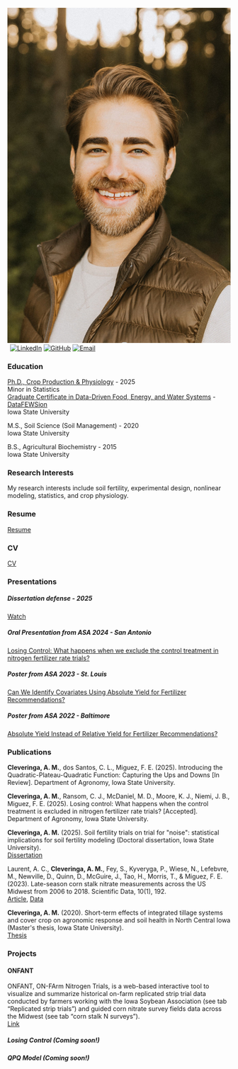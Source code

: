 ![profile](assets/img/profile.jpg) <img width = "2" height = "3" />
[![LinkedIn](https://img.shields.io/badge/LinkedIn-blue)](https://www.linkedin.com/in/alexcleveringa/)
[![GitHub](https://img.shields.io/badge/GitHub-black)](https://github.com/amclever)
[![Email](https://img.shields.io/badge/Email-green)](mailto:alex.cleveringa@gmail.com)
### Education
[Ph.D., Crop Production & Physiology](https://www.parchment.com/u/award/1dfdbd7a04f54be8b4c26f9933e35167) - 2025  
Minor in Statistics  
[Graduate Certificate in Data-Driven Food, Energy, and Water Systems](https://www.parchment.com/u/award/c1d82caccb621a16ee6f7557b26b01ec) - [DataFEWSion](https://datafewsion.iastate.edu/)  
Iowa State University

M.S., Soil Science (Soil Management) - 2020  
Iowa State University

B.S., Agricultural Biochemistry - 2015  
Iowa State University

### Research Interests
My research interests include soil fertility, experimental design, nonlinear modeling, statistics, and crop physiology.

### Resume
[Resume](assets/docs/Cleveringa_resume_pagedown.pdf)
### CV
[CV](assets/docs/CV_Cleveringa.pdf)

### Presentations
##### Dissertation defense - 2025
[Watch](https://youtu.be/msS_phhWQY0?si=2e5_enm9569vtoIo)
##### Oral Presentation from ASA 2024 - San Antonio
[Losing Control: What happens when we exclude the control treatment in nitrogen fertilizer rate trials?](https://scisoc.confex.com/scisoc/2024am/meetingapp.cgi/Paper/157192)
##### Poster from ASA 2023 - St. Louis
[Can We Identify Covariates Using Absolute Yield for Fertilizer Recommendations?](assets/img/StLouis_poster.pdf)
##### Poster from ASA 2022 - Baltimore
[Absolute Yield Instead of Relative Yield for Fertilizer Recommendations?](assets/img/Baltimore_poster.pdf)


### Publications  
**Cleveringa, A. M.**, dos Santos, C. L., Miguez, F. E. (2025). Introducing the Quadratic-Plateau-Quadratic Function: Capturing the Ups and Downs [In Review]. Department of Agronomy, Iowa State University.

**Cleveringa, A. M.**, Ransom, C. J., McDaniel, M. D., Moore, K. J., Niemi, J. B., Miguez, F. E. (2025). Losing control: What happens when the control treatment is excluded in nitrogen fertilizer rate trials? [Accepted]. Department of Agronomy, Iowa State University.

**Cleveringa, A. M.** (2025). Soil fertility trials on trial for "noise": statistical implications for soil fertility modeling (Doctoral dissertation, Iowa State University).  
[Dissertation](https://www.proquest.com/docview/3244659768?pq-origsite=gscholar&fromopenview=true&sourcetype=Dissertations%20&%20Theses)  

Laurent, A. C., **Cleveringa, A. M.**, Fey, S., Kyveryga, P., Wiese, N., Lefebvre, M., Newville, D., Quinn, D., McGuire, J., Tao, H., Morris, T., & Miguez, F. E. (2023). Late-season corn stalk nitrate measurements across the US Midwest from 2006 to 2018. Scientific Data, 10(1), 192.  
[Article](https://www.nature.com/articles/s41597-023-02071-9), [Data](https://www.sidalc.net/search/Record/dat-usda-us-article24668283/Description)  

**Cleveringa, A. M.** (2020). Short-term effects of integrated tillage systems and cover crop on agronomic response and soil health in North Central Iowa (Master's thesis, Iowa State University).  
[Thesis](https://www.proquest.com/docview/2480780213?pq-origsite=gscholar&fromopenview=true&sourcetype=Dissertations%20&%20Theses)  

### Projects  
#### ONFANT
ONFANT, ON-FArm Nitrogen Trials, is a web-based interactive tool to visualize and summarize historical on-farm replicated strip trial data conducted by farmers working with the Iowa Soybean Association (see tab “Replicated strip trials”) and guided corn nitrate survey fields data across the Midwest (see tab “corn stalk N surveys”).  
[Link](https://onfant.agron.iastate.edu/)  
##### Losing Control  (Coming soon!)
##### QPQ Model  (Coming soon!)

